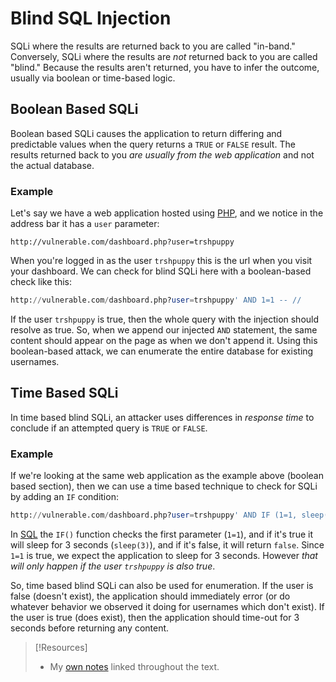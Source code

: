 # Blind SQL Injection
SQLi where the results are returned back to you are called "in-band." Conversely, SQLi where the results are *not* returned back to you are called "blind." Because the results aren't returned, you have to infer the outcome, usually via boolean or time-based logic.
## Boolean Based SQLi
Boolean based SQLi causes the application to return differing and predictable values when the query returns a `TRUE` or `FALSE` result. The results returned back to you *are usually from the web application* and not the actual database.
### Example
Let's say we have a web application hosted using [PHP](../../../coding/languages/PHP.md), and we notice in the address bar it has a `user` parameter:
```
http://vulnerable.com/dashboard.php?user=trshpuppy
```
When you're logged in as the user `trshpuppy` this is the url when you visit your dashboard. We can check for blind SQLi here with a boolean-based check like this:
```sql
http://vulnerable.com/dashboard.php?user=trshpuppy' AND 1=1 -- //
```
If the user `trshpuppy` is true, then the whole query with the injection should resolve as true. So, when we append our injected `AND` statement, the same content should appear on the page as when we don't append it. Using this boolean-based attack, we can enumerate the entire database for existing usernames.
## Time Based SQLi
In time based blind SQLi, an attacker uses differences in *response time* to conclude if an attempted query is `TRUE` or `FALSE`.
### Example
If we're looking at the same web application as the example above (boolean based section), then we can use a time based technique to check for SQLi by adding an `IF` condition:
```sql
http://vulnerable.com/dashboard.php?user=trshpuppy' AND IF (1=1, sleep(3), 'false') -- //
```
In [SQL](../../../coding/languages/SQL.md) the `IF()` function checks the first parameter (`1=1`), and if it's true it will sleep for 3 seconds (`sleep(3)`), and if it's false, it will return `false`. Since `1=1` is true, we expect the application to sleep for 3 seconds. However *that will only happen if the user `trshpuppy` is also true*.

So, time based blind SQLi can also be used for enumeration. If the user is false (doesn't exist), the application should immediately error (or do whatever behavior we observed it doing for usernames which don't exist). If the user is true (does exist), then the application should time-out for 3 seconds before returning any content.

> [!Resources]
> - My [own notes](https://github.com/trshpuppy/obsidian-notes) linked throughout the text.
